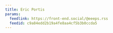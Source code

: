 ```yaml
---
title: Eric Portis
params:
  feedlink: https://front-end.social/@eeeps.rss
  feedid: c9a84edd2b19a4fe8aa4cf5b3b0ccda5
---
```

